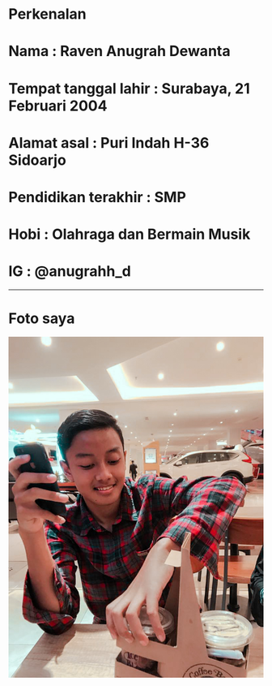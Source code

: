 # Perkenalan
# Nama : Raven Anugrah Dewanta
# Tempat tanggal lahir : Surabaya, 21 Februari 2004
# Alamat asal : Puri Indah H-36 Sidoarjo
# Pendidikan terakhir : SMP
# Hobi : Olahraga dan Bermain Musik
# IG : @anugrahh_d
----------------------------------------------------------------
# Foto saya

![alt text](https://github.com/raven210204/Perkenalan/blob/master/IMG_2202.jpg)
